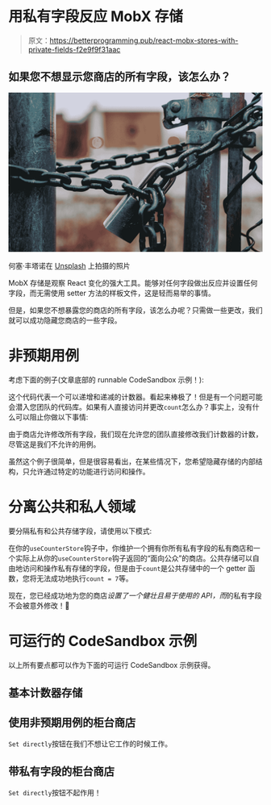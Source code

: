 # 用私有字段反应 MobX 存储

> 原文：<https://betterprogramming.pub/react-mobx-stores-with-private-fields-f2e9f9f31aac>

## 如果您不想显示您商店的所有字段，该怎么办？

![](img/311c37efa0cf41d6f9cd1e8153fe8987.png)

何塞·丰塔诺在 [Unsplash](https://unsplash.com?utm_source=medium&utm_medium=referral) 上拍摄的照片

MobX 存储是观察 React 变化的强大工具。能够对任何字段做出反应并设置任何字段，而无需使用 setter 方法的样板文件，这是轻而易举的事情。

但是，如果您不想暴露您的商店的所有字段，该怎么办呢？只需做一些更改，我们就可以成功隐藏您商店的一些字段。

# 非预期用例

考虑下面的例子(文章底部的 runnable CodeSandbox 示例！):

这个代码代表一个可以递增和递减的计数器。看起来棒极了！但是有一个问题可能会潜入您团队的代码库。如果有人直接访问并更改`count`怎么办？事实上，没有什么可以阻止你做以下事情:

由于商店允许修改所有字段，我们现在允许您的团队直接修改我们计数器的计数，尽管这是我们不允许的用例。

虽然这个例子很简单，但是很容易看出，在某些情况下，您希望隐藏存储的内部结构，只允许通过特定的功能进行访问和操作。

# 分离公共和私人领域

要分隔私有和公共存储字段，请使用以下模式:

在你的`useCounterStore`钩子中，你维护一个拥有你所有私有字段的私有商店和一个实际上从你的`useCounterStore`钩子返回的“面向公众”的商店。公共存储可以自由地访问和操作私有存储的字段，但是由于`count`是公共存储中的一个 getter 函数，您将无法成功地执行`count = 7`等。

现在，您已经成功地为您的商店*设置了一个健壮且易于使用的 API，而*的私有字段不会被意外修改！🎉

# 可运行的 CodeSandbox 示例

以上所有要点都可以作为下面的可运行 CodeSandbox 示例获得。

## 基本计数器存储

## 使用非预期用例的柜台商店

`Set directly`按钮在我们不想让它工作的时候工作。

## 带私有字段的柜台商店

`Set directly`按钮不起作用！